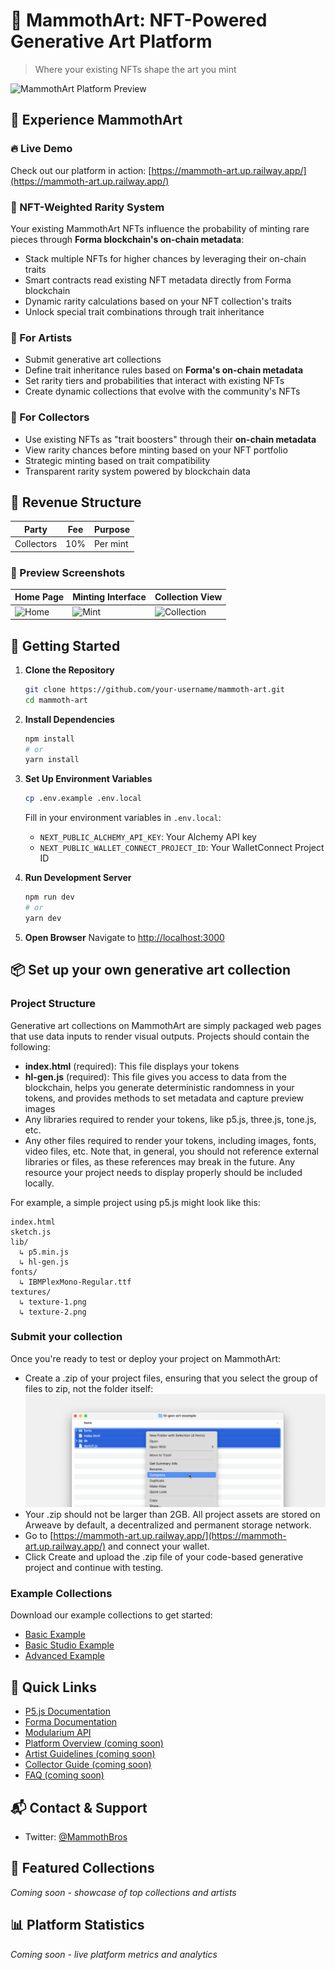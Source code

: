 # 🦣 MammothArt: NFT-Powered Generative Art Platform

> Where your existing NFTs shape the art you mint

![MammothArt Platform Preview](path/to/preview.gif)

## 🌟 Experience MammothArt

### 🔥 Live Demo
Check out our platform in action: [https://mammoth-art.up.railway.app/](https://mammoth-art.up.railway.app/)

### 🧬 NFT-Weighted Rarity System
Your existing MammothArt NFTs influence the probability of minting rare pieces through **Forma blockchain's on-chain metadata**:
- Stack multiple NFTs for higher chances by leveraging their on-chain traits
- Smart contracts read existing NFT metadata directly from Forma blockchain
- Dynamic rarity calculations based on your NFT collection's traits
- Unlock special trait combinations through trait inheritance

### 🎨 For Artists
- Submit generative art collections
- Define trait inheritance rules based on **Forma's on-chain metadata**
- Set rarity tiers and probabilities that interact with existing NFTs
- Create dynamic collections that evolve with the community's NFTs

### 👾 For Collectors
- Use existing NFTs as "trait boosters" through their **on-chain metadata**
- View rarity chances before minting based on your NFT portfolio
- Strategic minting based on trait compatibility
- Transparent rarity system powered by blockchain data

## 💎 Revenue Structure
| Party | Fee | Purpose |
|-------|-----|---------|
| Collectors | 10% | Per mint |

### 📸 Preview Screenshots
| Home Page | Minting Interface | Collection View |
|-----------|------------------|-----------------|
| ![Home](path/to/home.png) | ![Mint](path/to/mint.png) | ![Collection](path/to/collection.png) |


## 🚀 Getting Started

1. **Clone the Repository**
   ```bash
   git clone https://github.com/your-username/mammoth-art.git
   cd mammoth-art
   ```

2. **Install Dependencies**
   ```bash
   npm install
   # or
   yarn install
   ```

3. **Set Up Environment Variables**
   ```bash
   cp .env.example .env.local
   ```
   Fill in your environment variables in `.env.local`:
   - `NEXT_PUBLIC_ALCHEMY_API_KEY`: Your Alchemy API key
   - `NEXT_PUBLIC_WALLET_CONNECT_PROJECT_ID`: Your WalletConnect Project ID

4. **Run Development Server**
   ```bash
   npm run dev
   # or
   yarn dev
   ```

5. **Open Browser**
   Navigate to [http://localhost:3000](http://localhost:3000)

## 📦 Set up your own generative art collection

### Project Structure
Generative art collections on MammothArt are simply packaged web pages that use data inputs to render visual outputs. Projects should contain the following:

- **index.html** (required): This file displays your tokens
- **hl-gen.js** (required): This file gives you access to data from the blockchain, helps you generate deterministic randomness in your tokens, and provides methods to set metadata and capture preview images
- Any libraries required to render your tokens, like p5.js, three.js, tone.js, etc.
- Any other files required to render your tokens, including images, fonts, video files, etc.
Note that, in general, you should not reference external libraries or files, as these references may break in the future. Any resource your project needs to display properly should be included locally.

For example, a simple project using p5.js might look like this:
```
index.html
sketch.js
lib/
  ↳ p5.min.js
  ↳ hl-gen.js
fonts/
  ↳ IBMPlexMono-Regular.ttf
textures/
  ↳ texture-1.png
  ↳ texture-2.png
```

### Submit your collection
Once you're ready to test or deploy your project on MammothArt:

- Create a .zip of your project files, ensuring that you select the group of files to zip, not the folder itself:
![MammothArt Platform Preview](public/zip.png)
- Your .zip should not be larger than 2GB. All project assets are stored on Arweave by default, a decentralized and permanent storage network.
- Go to [https://mammoth-art.up.railway.app/](https://mammoth-art.up.railway.app/) and connect your wallet.
- Click Create and upload the .zip file of your code-based generative project and continue with testing.

### Example Collections
Download our example collections to get started:
- [Basic Example](/zip/BASIC-P5-EXAMPLE-UPLOAD-ME.zip)
- [Basic Studio Example](/zip/basic-p5-studio-example.zip)
- [Advanced Example](/zip/ADVANCED-P5-EXAMPLE-UPLOAD-ME.zip)

## 🔗 Quick Links
- [P5.js Documentation](https://p5js.org/reference/)
- [Forma Documentation](https://docs.forma.art/)
- [Modularium API](https://modularium-api.sketchpad-1.forma.art/)
- [Platform Overview (coming soon)]()
- [Artist Guidelines (coming soon)]()
- [Collector Guide (coming soon)]()
- [FAQ (coming soon)]()

## 📬 Contact & Support

- Twitter: [@MammothBros](https://twitter.com/MammothBros)


## 🎨 Featured Collections
*Coming soon - showcase of top collections and artists*

## 📊 Platform Statistics
*Coming soon - live platform metrics and analytics*
